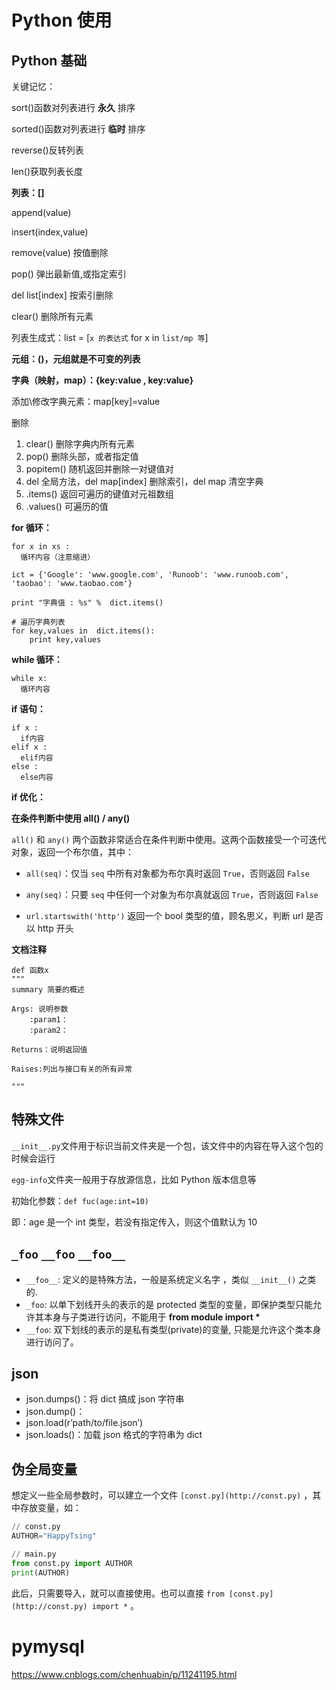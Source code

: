 # Python 使用

## Python 基础

关键记忆：

sort()函数对列表进行 **永久** 排序

sorted()函数对列表进行 **临时** 排序

reverse()反转列表

len()获取列表长度

**列表：[]**

append(value)

insert(index,value)

remove(value) 按值删除

pop() 弹出最新值,或指定索引

del list[index] 按索引删除

clear() 删除所有元素

列表生成式：list = [`x 的表达式` for x in `list/mp 等`]

**元组：()，元组就是不可变的列表**

**字典（映射，map）：{key:value , key:value}**

添加\修改字典元素：map[key]=value

删除

1. clear() 删除字典内所有元素
2. pop() 删除头部，或者指定值
3. popitem() 随机返回并删除一对键值对
4. del 全局方法，del map[index] 删除索引，del map 清空字典
5. .items() 返回可遍历的键值对元祖数组
6. .values() 可遍历的值

**for 循环：**

```
for x in xs :
  循环内容（注意缩进）

ict = {'Google': 'www.google.com', 'Runoob': 'www.runoob.com', 'taobao': 'www.taobao.com'}

print "字典值 : %s" %  dict.items()

# 遍历字典列表
for key,values in  dict.items():
    print key,values
```

**while 循环：**

```
while x:
  循环内容
```

**if 语句：**

```
if x :
  if内容
elif x :
  elif内容
else :
  else内容
```

**if 优化：**

**在条件判断中使用 all() / any()**

`all()` 和 `any()` 两个函数非常适合在条件判断中使用。这两个函数接受一个可迭代对象，返回一个布尔值，其中：

- `all(seq)`：仅当 `seq` 中所有对象都为布尔真时返回 `True`，否则返回 `False`
- `any(seq)`：只要 `seq` 中任何一个对象为布尔真就返回 `True`，否则返回 `False`

- `url.startswith('http')`
  返回一个 bool 类型的值，顾名思义，判断 url 是否以 http 开头

**文档注释**

```
def 函数x
"""
summary 简要的概述

Args: 说明参数
    :param1：
    :param2：

Returns：说明返回值

Raises:列出与接口有关的所有异常

"""
```

## 特殊文件

`__init__.py`文件用于标识当前文件夹是一个包，该文件中的内容在导入这个包的时候会运行

`egg-info`文件夹一般用于存放源信息，比如 Python 版本信息等

初始化参数：`def fuc(age:int=10)`

即：age 是一个 int 类型，若没有指定传入，则这个值默认为 10

## `_foo` `__foo` `__foo__`

- `__foo__`: 定义的是特殊方法，一般是系统定义名字 ，类似 `__init__()` 之类的.
- `_foo`: 以单下划线开头的表示的是 protected 类型的变量，即保护类型只能允许其本身与子类进行访问，不能用于 **from module import \***
- `__foo`: 双下划线的表示的是私有类型(private)的变量, 只能是允许这个类本身进行访问了。

## json

- json.dumps()：将 dict 搞成 json 字符串
- json.dump()：
- json.load(r’path/to/file.json’)
- json.loads()：加载 json 格式的字符串为 dict

## 伪全局变量

想定义一些全局参数时，可以建立一个文件 `[const.py](http://const.py)` ，其中存放变量，如：

```python
// const.py
AUTHOR="HappyTsing"

// main.py
from const.py import AUTHOR
print(AUTHOR)
```

此后，只需要导入，就可以直接使用。也可以直接 `from [const.py](http://const.py) import *` 。

# pymysql

https://www.cnblogs.com/chenhuabin/p/11241195.html
